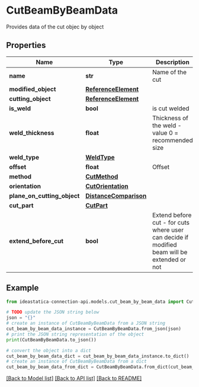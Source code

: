 # CutBeamByBeamData

Provides data of the cut objec by object

## Properties

Name | Type | Description | Notes
------------ | ------------- | ------------- | -------------
**name** | **str** | Name of the cut | [optional] 
**modified_object** | [**ReferenceElement**](ReferenceElement.md) |  | [optional] 
**cutting_object** | [**ReferenceElement**](ReferenceElement.md) |  | [optional] 
**is_weld** | **bool** | is cut welded | [optional] 
**weld_thickness** | **float** | Thickness of the weld - value 0 &#x3D; recommended size | [optional] 
**weld_type** | [**WeldType**](WeldType.md) |  | [optional] 
**offset** | **float** | Offset | [optional] 
**method** | [**CutMethod**](CutMethod.md) |  | [optional] 
**orientation** | [**CutOrientation**](CutOrientation.md) |  | [optional] 
**plane_on_cutting_object** | [**DistanceComparison**](DistanceComparison.md) |  | [optional] 
**cut_part** | [**CutPart**](CutPart.md) |  | [optional] 
**extend_before_cut** | **bool** | Extend before cut - for cuts where user can decide if modified beam will be extended or not | [optional] 

## Example

```python
from ideastatica-connection-api.models.cut_beam_by_beam_data import CutBeamByBeamData

# TODO update the JSON string below
json = "{}"
# create an instance of CutBeamByBeamData from a JSON string
cut_beam_by_beam_data_instance = CutBeamByBeamData.from_json(json)
# print the JSON string representation of the object
print(CutBeamByBeamData.to_json())

# convert the object into a dict
cut_beam_by_beam_data_dict = cut_beam_by_beam_data_instance.to_dict()
# create an instance of CutBeamByBeamData from a dict
cut_beam_by_beam_data_from_dict = CutBeamByBeamData.from_dict(cut_beam_by_beam_data_dict)
```
[[Back to Model list]](../README.md#documentation-for-models) [[Back to API list]](../README.md#documentation-for-api-endpoints) [[Back to README]](../README.md)


